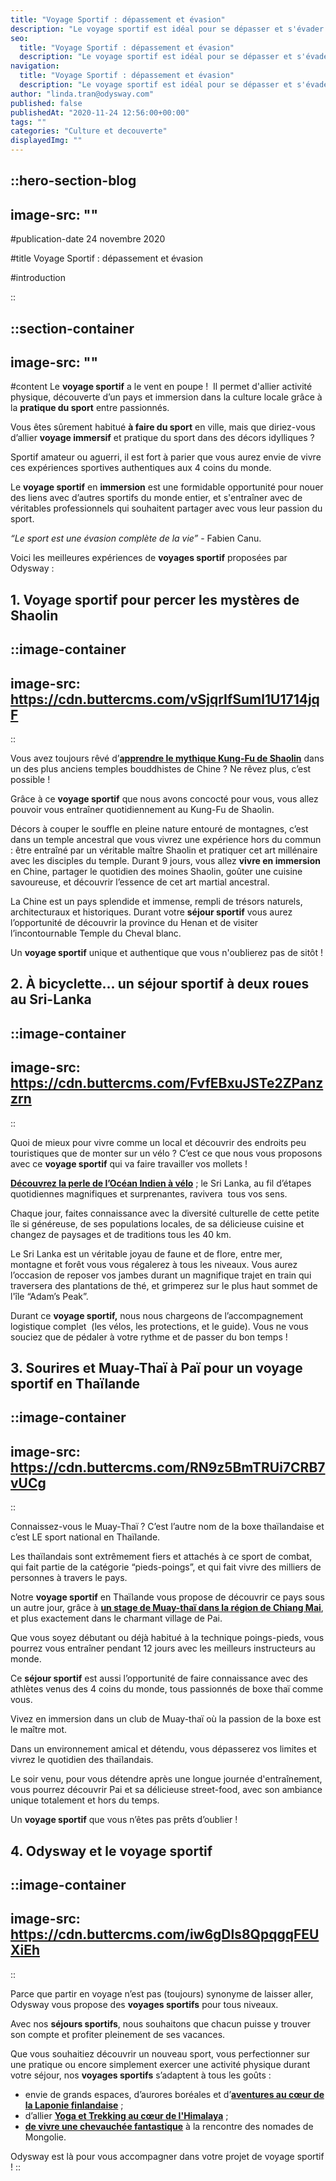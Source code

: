 ```yaml
---
title: "Voyage Sportif : dépassement et évasion"
description: "Le voyage sportif est idéal pour se dépasser et s'évader en même temps. Pratiquer une activité physique tout en découvrant un pays, c’est possible avec Odysway !"
seo:
  title: "Voyage Sportif : dépassement et évasion"
  description: "Le voyage sportif est idéal pour se dépasser et s'évader en même temps. Pratiquer une activité physique tout en découvrant un pays, c’est possible avec Odysway !"
navigation:
  title: "Voyage Sportif : dépassement et évasion"
  description: "Le voyage sportif est idéal pour se dépasser et s'évader en même temps. Pratiquer une activité physique tout en découvrant un pays, c’est possible avec Odysway !"
author: "linda.tran@odysway.com"
published: false
publishedAt: "2020-11-24 12:56:00+00:00"
tags: ""
categories: "Culture et decouverte"
displayedImg: ""
---
```


::hero-section-blog
---
image-src: ""
---
#publication-date
24 novembre 2020

#title
Voyage Sportif : dépassement et évasion

#introduction

::

::section-container
---
image-src: ""
---
#content
Le **voyage sportif** a le vent en poupe !  Il permet d'allier activité physique, découverte d’un pays et immersion dans la culture locale grâce à la **pratique du sport** entre passionnés.

Vous êtes sûrement habitué **à faire du sport** en ville, mais que diriez-vous d’allier **voyage immersif** et pratique du sport dans des décors idylliques ?

Sportif amateur ou aguerri, il est fort à parier que vous aurez envie de vivre ces expériences sportives authentiques aux 4 coins du monde.

Le **voyage sportif** en **immersion** est une formidable opportunité pour nouer des liens avec d’autres sportifs du monde entier, et s'entraîner avec de véritables professionnels qui souhaitent partager avec vous leur passion du sport.

_“Le sport est une évasion complète de la vie”_ - Fabien Canu.

Voici les meilleures expériences de **voyages sportif** proposées par Odysway :

## **1\. Voyage sportif pour percer les mystères de Shaolin**

::image-container
---
image-src: https://cdn.buttercms.com/vSjqrIfSuml1U1714jqF
---
::

Vous avez toujours rêvé d’[**apprendre le mythique Kung-Fu de Shaolin**](https://odysway.com/voyages/kung-fu-temple-shaolin-chine?utm_source=SEO&utm_medium=BlogPost&utm_campaign=sejoursportif) dans un des plus anciens temples bouddhistes de Chine ? [](https://odysway.com/voyages/kung-fu-temple-shaolin-chine)Ne rêvez plus, c’est possible !

Grâce à ce **voyage sportif** que nous avons concocté pour vous, vous allez pouvoir vous entraîner quotidiennement au Kung-Fu de Shaolin.

Décors à couper le souffle en pleine nature entouré de montagnes, c’est dans un temple ancestral que vous vivrez une expérience hors du commun : être entraîné par un véritable maître Shaolin et pratiquer cet art millénaire avec les disciples du temple. Durant 9 jours, vous allez **vivre en immersion** en Chine, partager le quotidien des moines Shaolin, goûter une cuisine savoureuse, et découvrir l’essence de cet art martial ancestral. 

La Chine est un pays splendide et immense, rempli de trésors naturels, architecturaux et historiques. Durant votre **séjour sportif** vous aurez l’opportunité de découvrir la province du Henan et de visiter l’incontournable Temple du Cheval blanc.

Un **voyage sportif** unique et authentique que vous n'oublierez pas de sitôt !

## 2\. À bicyclette... un séjour sportif à deux roues au Sri-Lanka

::image-container
---
image-src: https://cdn.buttercms.com/FvfEBxuJSTe2ZPanzzrn
---
::

Quoi de mieux pour vivre comme un local et découvrir des endroits peu touristiques que de monter sur un vélo ? C’est ce que nous vous proposons avec ce **voyage sportif** qui va faire travailler vos mollets !

[**Découvrez la perle de l’Océan Indien à vélo**](https://odysway.com/voyages/voyage-velo-sri-lanka?utm_source=SEO&utm_medium=BlogPost&utm_campaign=sejoursportif) ; le Sri Lanka, au fil d’étapes quotidiennes magnifiques et surprenantes, ravivera  tous vos sens. 

Chaque jour, faites connaissance avec la diversité culturelle de cette petite île si généreuse, de ses populations locales, de sa délicieuse cuisine et changez de paysages et de traditions tous les 40 km.

Le Sri Lanka est un véritable joyau de faune et de flore, entre mer, montagne et forêt vous vous régalerez à tous les niveaux. Vous aurez l’occasion de reposer vos jambes durant un magnifique trajet en train qui traversera des plantations de thé, et grimperez sur le plus haut sommet de l'île “Adam’s Peak”.

Durant ce **voyage sportif,** nous nous chargeons de l’accompagnement logistique complet  (les vélos, les protections, et le guide). Vous ne vous souciez que de pédaler à votre rythme et de passer du bon temps !

## 3\. Sourires et Muay-Thaï à Paï pour un voyage sportif en Thaïlande

::image-container
---
image-src: https://cdn.buttercms.com/RN9z5BmTRUi7CRB7vUCg
---
::

Connaissez-vous le Muay-Thaï ? C’est l’autre nom de la boxe thaïlandaise et c’est LE sport national en Thaïlande.

Les thaïlandais sont extrêmement fiers et attachés à ce sport de combat, qui fait partie de la catégorie “pieds-poings”, et qui fait vivre des milliers de personnes à travers le pays.

Notre **voyage sportif** en Thaïlande vous propose de découvrir ce pays sous un autre jour, grâce à [**un stage de Muay-thaï dans la région de Chiang Mai**](https://odysway.com/voyages/boxez-dans-les-rizieres-en-thailande?utm_source=SEO&utm_medium=BlogPost&utm_campaign=sejoursportif), et plus exactement dans le charmant village de Pai.

Que vous soyez débutant ou déjà habitué à la technique poings-pieds, vous pourrez vous entraîner pendant 12 jours avec les meilleurs instructeurs au monde.

Ce **séjour sportif** est aussi l’opportunité de faire connaissance avec des athlètes venus des 4 coins du monde, tous passionnés de boxe thaï comme vous.

Vivez en immersion dans un club de Muay-thaï où la passion de la boxe est le maître mot.

Dans un environnement amical et détendu, vous dépasserez vos limites et vivrez le quotidien des thaïlandais.

Le soir venu, pour vous détendre après une longue journée d'entraînement, vous pourrez découvrir Pai et sa délicieuse street-food, avec son ambiance unique totalement et hors du temps.

Un **voyage sportif** que vous n’êtes pas prêts d’oublier !

## 4\. Odysway et le voyage sportif

::image-container
---
image-src: https://cdn.buttercms.com/iw6gDls8QpqgqFEUXiEh
---
::

Parce que partir en voyage n’est pas (toujours) synonyme de laisser aller, Odysway vous propose des **voyages sportifs** pour tous niveaux. 

Avec nos **séjours sportifs**, nous souhaitons que chacun puisse y trouver son compte et profiter pleinement de ses vacances.

Que vous souhaitiez découvrir un nouveau sport, vous perfectionner sur une pratique ou encore simplement exercer une activité physique durant votre séjour, nos **voyages sportifs** s’adaptent à tous les goûts :

*   envie de grands espaces, d’aurores boréales et d’[**aventures au cœur de la Laponie finlandaise**](https://odysway.com/voyages/voyage-hiver-laponie-finlande?utm_source=SEO&utm_medium=BlogPost&utm_campaign=sejoursportif) ; 
*   d’allier [**Yoga et Trekking au cœur de l'Himalaya**](https://odysway.com/voyages/yoga-trek-himalaya?utm_source=SEO&utm_medium=BlogPost&utm_campaign=sejoursportif) ;
*   [**de vivre une chevauchée fantastique**](https://odysway.com/voyages/rencontre-nomades-mongolie?utm_source=SEO&utm_medium=BlogPost&utm_campaign=sejoursportif) à la rencontre des nomades de Mongolie. 

Odysway est là pour vous accompagner dans votre projet de voyage sportif !
::
